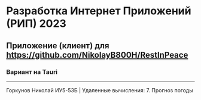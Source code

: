 # Разработка Интернет Приложений (РИП) 2023
## Приложение (клиент) для https://github.com/NikolayB800H/RestInPeace
### Вариант на Tauri
---
Горкунов Николай ИУ5-53Б | Удаленные вычисления: 7. Прогноз погоды